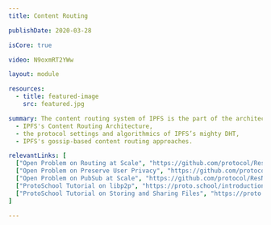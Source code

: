 ```yaml
---
title: Content Routing

publishDate: 2020-03-28

isCore: true

video: N9oxmRT2YWw

layout: module

resources:
  - title: featured-image
    src: featured.jpg

summary: The content routing system of IPFS is the part of the architecture that discovers content in the network. It is considered by many as the most important part of the architecture, as well as the one with the most open research questions. Come to learn":"
  - IPFS's Content Routing Architecture,
  - the protocol settings and algorithmics of IPFS’s mighty DHT, 
  - IPFS's gossip-based content routing approaches.

relevantLinks: [
  ["Open Problem on Routing at Scale", "https://github.com/protocol/ResNetLab/blob/master/OPEN_PROBLEMS/ROUTING_AT_SCALE.md"],
  ["Open Problem on Preserve User Privacy", "https://github.com/protocol/ResNetLab/blob/master/OPEN_PROBLEMS/PRESERVE_USER_PRIVACY.md"],
  ["Open Problem on PubSub at Scale", "https://github.com/protocol/ResNetLab/blob/master/OPEN_PROBLEMS/PUBSUB_AT_SCALE.md"],
  ["ProtoSchool Tutorial on libp2p", "https://proto.school/introduction-to-libp2p"],
  ["ProtoSchool Tutorial on Storing and Sharing Files", "https://proto.school/regular-files-api"]
]

---
```

